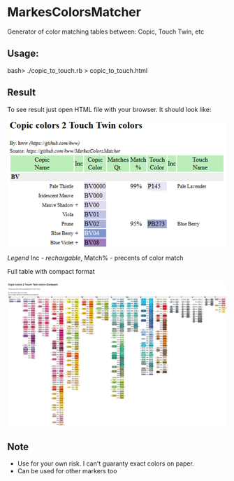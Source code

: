 # MarkesColorsMatcher

Generator of color matching tables between: Copic, Touch Twin, etc

## Usage:

bash> ./copic_to_touch.rb > copic_to_touch.html

## Result

To see result just open HTML file with your browser. It should look like:

![Sample](Sample.png)

*Legend* Inc - _rechargable_, Match% - precents of color match 

Full table with compact format

![Sample](copic_to_touch_colors_compact.jpg)

## Note
* Use for your own risk. I can't guaranty exact colors on paper.
* Can be used for other markers too

